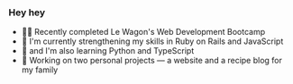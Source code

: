 ### Hey hey

- 🧑‍🎓 Recently completed Le Wagon's Web Development Bootcamp
- 🦾 I'm currently strengthening my skills in Ruby on Rails and JavaScript
- 🌱 and I'm also learning Python and TypeScript
- 👷 Working on two personal projects — a website and a recipe blog for my family

<!--
**lenageisler/lenageisler** is a ✨ _special_ ✨ repository because its `README.md` (this file) appears on your GitHub profile.

Here are some ideas to get you started:

- 🔭 I’m currently working on ...
- 🌱 I’m currently learning ...
- 👯 I’m looking to collaborate on ...
- 🤔 I’m looking for help with ...
- 💬 Ask me about ...
- 📫 How to reach me: ...
- 😄 Pronouns: ...
- ⚡ Fun fact: ...
-->
